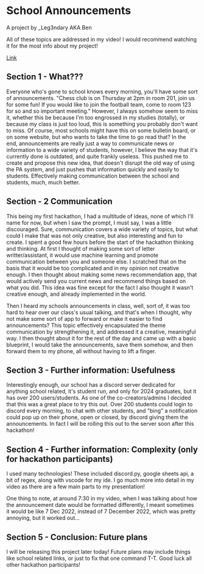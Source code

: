 # School Announcements

A project by _Leg3ndary AKA Ben

All of these topics are addressed in my video! I would recommend watching it for the most info about my project!

[Link](https://youtu.be/aXBSoJvAkOc)

## Section 1 - What???

Everyone who's gone to school knows every morning, you'll have some sort of announcements. "Chess club is on Thursday at 2pm in room 201, join us for some fun! If you would like to join the football team, come to room 123 for so and so important meeting." However, I always somehow seem to miss it, whether this be because I'm too engrossed in my studies (totally), or because my class is just too loud, this is something you probably don't want to miss. Of course, most schools might have this on some bulletin board, or on some website, but who wants to take the time to go read that? In the end, announcements are really just a way to communicate news or information to a wide variety of students, however, I believe the way that it's currently done is outdated, and quite frankly useless. This pushed me to create and propose this new idea, that doesn't disrupt the old way of using the PA system, and just pushes that information quickly and easily to students. Effectively making communication between the school and students, much, much better.

## Section - 2 Communication

This being my first hackathon, I had a multitude of ideas, none of which I'll name for now, but when I saw the prompt, I must say, I was a little discouraged. Sure, communication covers a wide variety of topics, but what could I make that was not only creative, but also interesting and fun to create. I spent a good few hours before the start of the hackathon thinking and thinking. At first I thought of making some sort of letter writter/assistant, it would use machine learning and promote communication between you and someone else. I scratched that on the basis that it would be too complicated and in my opinion not creative enough. I then thought about making some news recommendation app, that would actively send you current news and recommend things based on what you did. This idea was fine except for the fact I also thought it wasn't creative enough, and already implemented in the world. 

Then I heard my schools announcements in class, well, sort of, it was too hard to hear over our class's usual talking, and that's when I thought, why not make some sort of app to forward or make it easier to find announcements? This topic effectively encapsulated the theme communication by strengthening it, and addressed it a creative, meaningful way. I then thought about it for the rest of the day and came up with a basic blueprint, I would take the announcements, save them somehow, and then forward them to my phone, all without having to lift a finger.

## Section 3 - Further information: Usefulness

Interestingly enough, our school has a discord server dedicated for anything school related, it's student run, and only for 2024 graduates, but it has over 200 users/students. As one of the co-creators/admins I decided that this was a great place to try this out. Over 200 students could login to discord every morning, to chat with other students, and "bing" a notification could pop up on their phone, open or closed, by discord giving them the announcements. In fact I will be rolling this out to the server soon after this hackathon!

## Section 4 - Further information: Complexity (only for hackathon participants)

I used many technologies! These included discord.py, google sheets api, a bit of regex, along with vscode for my ide. I go much more into detail in my video as there are a few main parts to my presentation!

One thing to note, at around 7:30 in my video, when I was talking about how the announcement date would be formatted differently, I meant sometimes it would be like 7 Dec 2022, instead of 7 December 2022, which was pretty annoying, but it worked out...

## Section 5 - Conclusion: Future plans

I will be releasing this project later today! Future plans may include things like school related links, or just to fix that one command T-T. Good luck all other hackathon participants!